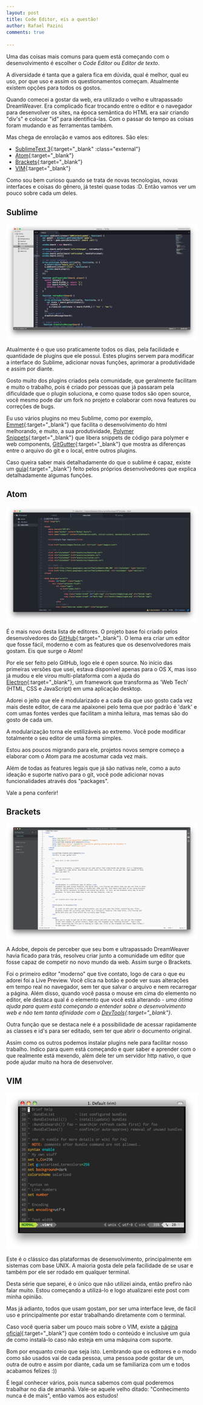 ```yaml
---
layout: post
title: Code Editor, eis a questão!
author: Rafael Pazini
comments: true

---
```


Uma das coisas mais comuns para quem está começando com o desenvolvimento é escolher o *Code Editor* ou *Editor de texto*.

A diversidade é tanta que a galera fica em dúvida, qual é melhor, qual eu uso, por que uso e assim os questionamentos começam. Atualmente existem opções para todos os gostos.<!--more--> 

Quando comecei a gostar da web, era utilizado o velho e ultrapassado DreamWeaver. Era complicado ficar trocando entre o editor e o navegador para desenvolver os sites, na época semântica do HTML era sair criando "div's" e colocar "id" para identificá-las. Com o passar do tempo as coisas foram mudando e as ferramentas também.

Mas chega de enrolação e vamos aos editores. São eles: 

*	[SublimeText 3](http://www.sublimetext.com/3){:target="_blank" :class="external"}
*	[Atom](https://atom.io/){:target="_blank"}
*	[Brackets](http://brackets.io/){:target="_blank"}
*	[VIM](http://www.vim.org/){:target="_blank"}

Como sou bem curioso quando se trata de novas tecnologias, novas interfaces e coisas do gênero, já testei quase todas :D. Então vamos ver um pouco sobre cada um deles.

Sublime
---

![SublimeText3](/assets/img/posts/sublime.jpg)

Atualmente é o que uso praticamente todos os dias, pela facilidade e quantidade de plugins que ele possui. Estes plugins servem para modificar a interface do Sublime, adicionar novas funções, aprimorar a produtividade e assim por diante.

Gosto muito dos plugins criados pela comunidade, que geralmente facilitam e muito o trabalho, pois é criado por pessoas que já passaram pela dificuldade que o plugin soluciona, e como quase todos são open source, você mesmo pode dar um fork no projeto e colaborar com nova features ou correções de bugs.

Eu uso vários plugins no meu Sublime, como por exemplo, [Emmet](http://emmet.io/){:target="_blank"} que facilita o desenvolvimento do html melhorando, e muito, a sua produtividade, [Polymer Snippets](https://github.com/robdodson/PolymerSnippets){:target="_blank"} que libera snippets de código para polymer e web components, [GitGutter](https://github.com/jisaacks/GitGutter){:target="_blank"} que mostra as diferenças entre o arquivo do git e o local, entre outros plugins.

Caso queira saber mais detalhadamente do que o sublime é capaz, existe um [guia](http://www.sublimetext.com/docs/3/){:target="_blank"} feito pelos próprios desenvolvedores que explica detalhadamente algumas funções.

Atom
---

![Atom](/assets/img/posts/atom.jpg)

É o mais novo desta lista de editores. O projeto base foi criado pelos desenvolvedores do [GitHub](http://github.com){:target="_blank"}. O lema era criar um editor que fosse fácil, moderno e com as features que os desenvolvedores mais gostam. Eis que surge o Atom!

Por ele ser feito pelo GitHub, logo ele é open source. No início das primeiras versões que usei, estava disponível apenas para o OS X, mas isso já mudou e ele virou multi-plataforma com a ajuda do [Electron](http://electron.atom.io){:target="_blank"}, um framework que transforma as 'Web Tech' (HTML, CSS e JavaScript) em uma aplicação desktop. 

Adorei o jeito que ele é modularizado e a cada dia que uso gosto cada vez mais deste editor, de cara me apaixonei pelo tema que por padrão é 'dark' e com umas fontes verdes que facilitam a minha leitura, mas temas são do gosto de cada um.

A modularização torna ele estilizáveis ao extremo. Você pode modificar totalmente o seu editor de uma forma simples.

Estou aos poucos migrando para ele, projetos novos sempre começo a elaborar com o Atom para me acostumar cada vez mais.

Além de todas as features legais que já são nativas nele, como a auto ideação e suporte nativo para o git, você pode adicionar novas funcionalidades através dos "packages".

Vale a pena conferir!

Brackets
---

![Brackets](/assets/img/posts/brackets.jpg)

A Adobe, depois de perceber que seu bom e ultrapassado DreamWeaver havia ficado para trás, resolveu criar junto a comunidade um editor que fosse capaz de competir no novo mundo da web. Assim surge o Brackets.

Foi o primeiro editor "moderno" que tive contato, logo de cara o que eu adorei foi a Live Preview. Você clica na botão e pode ver suas alterações em tempo real no navegador, sem ter que salvar o arquivo e nem recarregar a página. Além disso, quando você passa o mouse em cima do elemento no editor, ele destaca qual é o elemento que você está alterando - *uma ótima ajuda para quem está começando a entender sobre o desenvolvimento web e não tem tanta afinidade com o [DevTools](https://developer.chrome.com/devtools){:target="_blank"}*.

Outra função que se destaca nele é a possibilidade de acessar rapidamente as classes e id's para ser editado, sem ter que abrir o documento original.

Assim como os outros podemos instalar plugins nele para facilitar nosso trabalho. Indico para quem está começando e quer saber e aprender com o que realmente está mexendo, além dele ter um servidor http nativo, o que pode ajudar muito na hora de desenvolver.

VIM
---

![VIM](/assets/img/posts/vim.jpg)

Este é o clássico das plataformas de desenvolvimento, principalmente em sistemas com base UNIX. A maioria gosta dele pela facilidade de se usar e também por ele ser rodado em qualquer terminal.

Desta série que separei, é o único que não utilizei ainda, então prefiro não falar muito. Estou começando a utilizá-lo e logo atualizarei este post com minha opinião.

Mas já adianto, todos que usam gostam, por ser uma interface leve, de fácil uso e principalmente por estar trabalhando diretamente com o terminal.

Caso você queria saber um pouco mais sobre o VIM, existe a [página oficial](http://www.vim.org/index.php){:target="_blank"} que contém todo o conteúdo e inclusive um guia de como instalá-lo caso não esteja em uma máquina com suporte.

Bom por enquanto creio que seja isto. Lembrando que os editores e o modo como são usados vai de cada pessoa, uma pessoa pode gostar de um, outra de outro e assim por diante, cada um se familiariza com um e todos acabamos felizes :)) 

É legal conhecer vários, pois nunca sabemos com qual poderemos trabalhar no dia de amanhã. Vale-se aquele velho ditado: "Conhecimento nunca é de mais", então vamos aos estudos!






